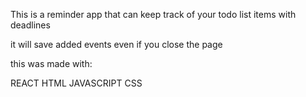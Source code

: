 This is a reminder app that can keep track of your todo list items with deadlines

it will save added events even if you close the page



this was made with:

REACT
HTML
JAVASCRIPT
CSS

